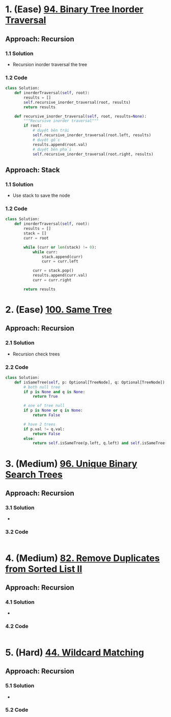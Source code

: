 # 1. (Ease) [94. Binary Tree Inorder Traversal](https://leetcode.com/problems/binary-tree-inorder-traversal/)
## Approach: Recursion
### 1.1 Solution
- Recursion inorder traversal the tree

### 1.2 Code
```python
class Solution:
    def inorderTraversal(self, root):
        results = []
        self.recursive_inorder_traversal(root, results)
        return results

    def recursive_inorder_traversal(self, root, results=None):
        """Recursive inorder traversal"""
        if root:
            # duyệt bên trái
            self.recursive_inorder_traversal(root.left, results)
            # duyệt gốc
            results.append(root.val)
            # duyệt bên phải
            self.recursive_inorder_traversal(root.right, results)
```

## Approach: Stack
### 1.1 Solution
- Use stack to save the node

### 1.2 Code
```python
class Solution:
    def inorderTraversal(self, root):
        results = []
        stack = []
        curr = root

        while (curr or len(stack) != 0):
            while curr:
                stack.append(curr)
                curr = curr.left

            curr = stack.pop()
            results.append(curr.val)
            curr = curr.right

        return results
```

# 2. (Ease) [100. Same Tree](https://leetcode.com/problems/same-tree/)
## Approach: Recursion
### 2.1 Solution
- Recursion check trees

### 2.2 Code
```python
class Solution:
    def isSameTree(self, p: Optional[TreeNode], q: Optional[TreeNode]) -> bool:
        # both null tree
        if p is None and q is None:
            return True

        # one of tree null
        if p is None or q is None:
            return False

        # have 2 trees
        if p.val != q.val:
            return False
        else:
            return self.isSameTree(p.left, q.left) and self.isSameTree(p.right, q.right)
```

# 3. (Medium) [96. Unique Binary Search Trees](https://leetcode.com/problems/unique-binary-search-trees/)
## Approach: Recursion
### 3.1 Solution
-

### 3.2 Code
```python
```


# 4. (Medium) [82. Remove Duplicates from Sorted List II](https://leetcode.com/problems/remove-duplicates-from-sorted-list-ii/)
## Approach: Recursion
### 4.1 Solution
-

### 4.2 Code
```python
```

# 5. (Hard) [44. Wildcard Matching](https://leetcode.com/problems/wildcard-matching/)
## Approach: Recursion
### 5.1 Solution
-

### 5.2 Code
```python
```
